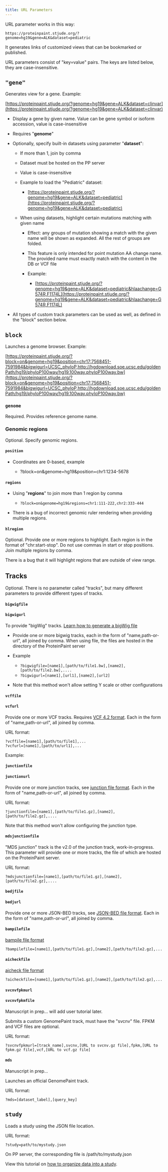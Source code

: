 ```yaml
---
title: URL Parameters
---
```



URL parameter works in this way:

```
https://proteinpaint.stjude.org/?genome=hg19&gene=ALK&dataset=pediatric
```

It generates links of customized views that can be bookmarked or
published.

URL parameters consist of "key=value" pairs. The keys are listed below,
they are case-insensitive.

## `"gene"`

Generates view for a gene. Example:

[https://proteinpaint.stjude.org/?genome=hg19&gene=ALK&dataset=clinvar](https://proteinpaint.stjude.org/?genome=hg19&gene=ALK&dataset=clinvar)

-   Display a gene by given name. Value can be gene symbol or isoform
    accession, value is case-insensitive

-   Requires "**genome**"

-   Optionally, specify built-in datasets using parameter "**dataset**":

    -   If more than 1, join by comma

    -   Dataset must be hosted on the PP server

    -   Value is case-insensitive

    -   Example to load the "Pediatric" dataset:

        -   [https://proteinpaint.stjude.org/?genome=hg19&gene=ALK&dataset=pediatric](https://proteinpaint.stjude.org/?genome=hg19&gene=ALK&dataset=pediatric)

    -   When using datasets, highlight certain mutations matching with
        given name

        -   Effect: any groups of mutation showing a match with the
            given name will be shown as expanded. All the rest of
            groups are folded.

        -   This feature is only intended for point mutation AA change
            name. The provided name must exactly match with the
            content in the DB or VCF file

        -   Example:

            -   [https://proteinpaint.stjude.org/?genome=hg19&gene=ALK&dataset=pediatric&hlaachange=G574R,F1174L](https://proteinpaint.stjude.org/?genome=hg19&gene=ALK&dataset=pediatric&hlaachange=G574R,F1174L)

-   All types of custom track parameters can be used as well, as defined
    in the "block" section below.

## `block`

Launches a genome browser. Example:

[https://proteinpaint.stjude.org/?block=on&genome=hg19&position=chr17:7568451-7591984&bigwigurl=UCSC_phyloP,http://hgdownload.soe.ucsc.edu/goldenPath/hg19/phyloP100way/hg19.100way.phyloP100way.bw](https://proteinpaint.stjude.org/?block=on&genome=hg19&position=chr17:7568451-7591984&bigwigurl=UCSC_phyloP,http://hgdownload.soe.ucsc.edu/goldenPath/hg19/phyloP100way/hg19.100way.phyloP100way.bw)

### `genome`

Required. Provides reference genome name.

### Genomic regions

Optional. Specify genomic regions.

#### `position`

-   Coordinates are 0-based, example

    -   ?block=on&genome=hg19&position=chr1:1234-5678

#### `regions`

-   Using "**regions**" to join more than 1 region by comma

    -   `?block=on&genome=hg19&regions=chr1:111-222,chr2:333-444`

-   There is a bug of incorrect genomic ruler rendering when providing multiple regions.

#### `hlregion`

Optional. Provide one or more regions to highlight. Each region is in
the format of "chr:start-stop". Do not use commas in start or stop
positions. Join multiple regions by comma.

There is a bug that it will highlight regions that are outside of view
range.

## Tracks

Optional. There is no parameter called "tracks", but many different
parameters to provide different types of tracks.

#### `bigwigfile`

#### `bigwigurl`

To provide "bigWig" tracks. [Learn how to generate a bigWig file](https://genome.ucsc.edu/goldenpath/help/bigWig.html)

-   Provide one or more bigwig tracks, each in the form of
    "name,path-or-url", all joined by comma. When using file, the
    files are hosted in the <TP> directory of the ProteinPaint
    server

-   Example
    -   `?bigwigfile=[name1],[path/to/file1.bw],[name2],[path/to/file2.bw],....`
    -   `?bigwigurl=[name1],[url1],[name2],[url2]`

-   Note that this method won't allow setting Y scale or other
    configurations

#### `vcffile`

#### `vcfurl`

Provide one or more VCF tracks. Requires [VCF 4.2 format](https://samtools.github.io/hts-specs/VCFv4.2.pdf). Each in the form of "name,path-or-url", all joined by comma.

URL format:

```
?vcffile=[name1],[path/to/file1],...
?vcfurl=[name1],[path/to/url1],...
```

Example:

#### `junctionfile`

#### `junctionurl`

Provide one or more junction tracks, see [junction file format](https://docs.google.com/document/d/1PFva3Mn-U4VPNW0vHHC-CSnYBeotRnqbhCMQPmyLQG4/edit?usp=sharing).
Each in the form of "name,path-or-url", all joined by comma.

URL format:

```
?junctionfile=[name1],[path/to/file1.gz],[name2],[path/to/file2.gz],....
```

Note that this method won't allow configuring the junction type.

#### `mdsjunctionfile`

"MDS junction" track is the v2.0 of the junction track,
work-in-progress. This parameter will provide one or more tracks, the
file of which are hosted on the ProteinPaint server.

URL format:

```
?mdsjunctionfile=[name1],[path/to/file1.gz],[name2],[path/to/file2.gz],....
```

#### `bedjfile`

#### `bedjurl`

Provide one or more JSON-BED tracks, see [JSON-BED file format](https://drive.google.com/open?id=1GP81rer7YEb0RpIej2XXfx-k7SCAL1Od9At_oczf06A).
Each in the form of "name,path-or-url", all joined by comma.

#### `bampilefile`

[bampile file format](https://drive.google.com/open?id=1ZS0v_t1WvZ4NX8LRhWRM9twl-M3IZt7b4tRCPKyYW1M)

```
?bampilefile=[name1],[path/to/file1.gz],[name2],[path/to/file2.gz],...
```

#### `aicheckfile`

[aicheck file format](https://drive.google.com/open?id=1dZIOoLLbQE-kmZ31Ia_5cud30d9UeRodP4hRCSw3HII)

```
?aicheckfile=[name1],[path/to/file1.gz],[name2],[path/to/file2.gz],...
```

#### `svcnvfpkmurl`

#### `svcnvfpkmfile`

Manuscript in prep... will add user tutorial later.

Submits a custom GenomePaint track, must have the "svcnv" file. FPKM and
VCF files are optional.

URL format:

```
?svcnvfpkmurl=[track_name],svcnv,[URL to svcnv.gz file],fpkm,[URL to fpkm.gz file],vcf,[URL to vcf.gz file]
```

#### `mds`

Manuscript in prep...

Launches an official GenomePaint track.

URL format:

```
?mds=[dataset_label],[query_key]
```

## `study`

Loads a study using the JSON file location.

URL format:

```
?study=path/to/mystudy.json
```

On PP server, the corresponding file is <TP>/path/to/mystudy.json

View this tutorial on [how to organize data into a study](https://drive.google.com/open?id=121SsSYiCb3NCU8jz0bF7UujFSN-1Y20b674dqa30iXE).

